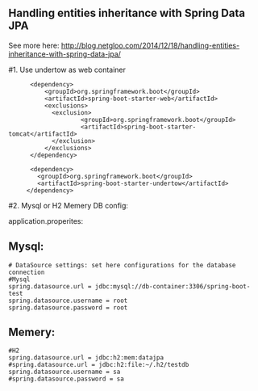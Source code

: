 ## Handling entities inheritance with Spring Data JPA

See more here: http://blog.netgloo.com/2014/12/18/handling-entities-inheritance-with-spring-data-jpa/


#1. Use undertow as web container
```	  
	  <dependency>
		  <groupId>org.springframework.boot</groupId>
		  <artifactId>spring-boot-starter-web</artifactId>
		  <exclusions>  
			<exclusion>
					<groupId>org.springframework.boot</groupId>
					<artifactId>spring-boot-starter-tomcat</artifactId>
			</exclusion>
		  </exclusions>
	  </dependency>
	  
	  <dependency>  
        <groupId>org.springframework.boot</groupId>
        <artifactId>spring-boot-starter-undertow</artifactId>
	 </dependency> 
```

#2. Mysql or H2 Memery DB config:

application.properites:

## Mysql:
```
# DataSource settings: set here configurations for the database connection
#Mysql
spring.datasource.url = jdbc:mysql://db-container:3306/spring-boot-test
spring.datasource.username = root
spring.datasource.password = root
```

## Memery:
```
#H2
spring.datasource.url = jdbc:h2:mem:datajpa
#spring.datasource.url = jdbc:h2:file:~/.h2/testdb  
spring.datasource.username = sa  
#spring.datasource.password = sa  
```